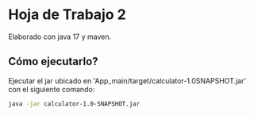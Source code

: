 # Hoja de Trabajo 2
Elaborado con java 17 y maven.

## Cómo ejecutarlo?
Ejecutar el jar ubicado en 'App_main/target/calculator-1.0SNAPSHOT.jar' con el siguiente comando:
```bash
java -jar calculator-1.0-SNAPSHOT.jar
```